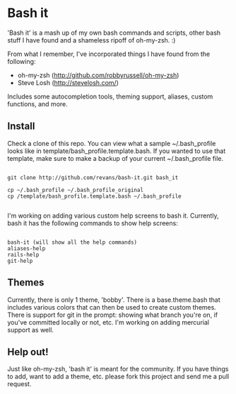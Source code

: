 # Bash it

'Bash it' is a mash up of my own bash commands and scripts, other bash stuff I have found and a shameless ripoff of oh-my-zsh. :) 

From what I remember, I've incorporated things I have found from the following:

* oh-my-zsh   (http://github.com/robbyrussell/oh-my-zsh)
* Steve Losh  (http://stevelosh.com/)

Includes some autocompletion tools, theming support, aliases, custom functions, and more.

## Install

Check a clone of this repo. You can view what a sample ~/.bash\_profile looks like in template/bash\_profile.template.bash. If you wanted to use that template, make sure to make a backup of your current ~/.bash\_profile file.

<pre><code>
git clone http://github.com/revans/bash-it.git bash_it

cp ~/.bash_profile ~/.bash_profile_original
cp <path/to/cloned/repo>/template/bash_profile.template.bash ~/.bash_profile

</code></pre>

I'm working on adding various custom help screens to bash it. Currently, bash it has the following commands to show help screens:

<pre><code>
bash-it (will show all the help commands)
aliases-help
rails-help
git-help
</code></pre>


## Themes

Currently, there is only 1 theme, 'bobby'. There is a base.theme.bash that includes various colors that can then be used to create custom themes. There is support for git in the prompt: showing what branch you're on, if you've committed locally or not, etc. I'm working on adding mercurial support as well.

## Help out!

Just like oh-my-zsh, 'bash it' is meant for the community. If you have things to add, want to add a theme, etc. please fork this project and send me a pull request.